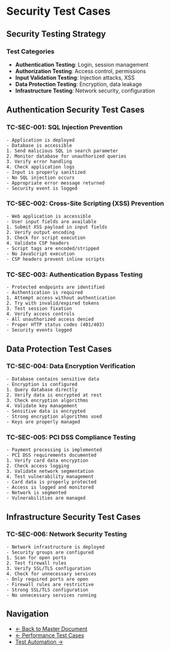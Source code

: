 # Security Test Cases

## Security Testing Strategy

### Test Categories
- **Authentication Testing**: Login, session management
- **Authorization Testing**: Access control, permissions
- **Input Validation Testing**: Injection attacks, XSS
- **Data Protection Testing**: Encryption, data leakage
- **Infrastructure Testing**: Network security, configuration

## Authentication Security Test Cases

### TC-SEC-001: SQL Injection Prevention
    - Application is deployed
    - Database is accessible
    1. Send malicious SQL in search parameter
    2. Monitor database for unauthorized queries
    3. Verify error handling
    4. Check application logs
    - Input is properly sanitized
    - No SQL injection occurs
    - Appropriate error message returned
    - Security event is logged

### TC-SEC-002: Cross-Site Scripting (XSS) Prevention
    - Web application is accessible
    - User input fields are available
    1. Submit XSS payload in input fields
    2. Verify output encoding
    3. Check for script execution
    4. Validate CSP headers
    - Script tags are encoded/stripped
    - No JavaScript execution
    - CSP headers prevent inline scripts

### TC-SEC-003: Authentication Bypass Testing
    - Protected endpoints are identified
    - Authentication is required
    1. Attempt access without authentication
    2. Try with invalid/expired tokens
    3. Test session fixation
    4. Verify access controls
    - All unauthorized access denied
    - Proper HTTP status codes (401/403)
    - Security events logged

## Data Protection Test Cases

### TC-SEC-004: Data Encryption Verification
    - Database contains sensitive data
    - Encryption is configured
    1. Query database directly
    2. Verify data is encrypted at rest
    3. Check encryption algorithms
    4. Validate key management
    - Sensitive data is encrypted
    - Strong encryption algorithms used
    - Keys are properly managed

### TC-SEC-005: PCI DSS Compliance Testing
    - Payment processing is implemented
    - PCI DSS requirements documented
    1. Verify card data encryption
    2. Check access logging
    3. Validate network segmentation
    4. Test vulnerability management
    - Card data is properly protected
    - Access is logged and monitored
    - Network is segmented
    - Vulnerabilities are managed

## Infrastructure Security Test Cases

### TC-SEC-006: Network Security Testing
    - Network infrastructure is deployed
    - Security groups are configured
    1. Scan for open ports
    2. Test firewall rules
    3. Verify SSL/TLS configuration
    4. Check for unnecessary services
    - Only required ports are open
    - Firewall rules are restrictive
    - Strong SSL/TLS configuration
    - No unnecessary services running

## Navigation

- [← Back to Master Document](./test_plan.md)
- [← Performance Test Cases](./test_cases_performance.md)
- [Test Automation →](./test_automation.md)
